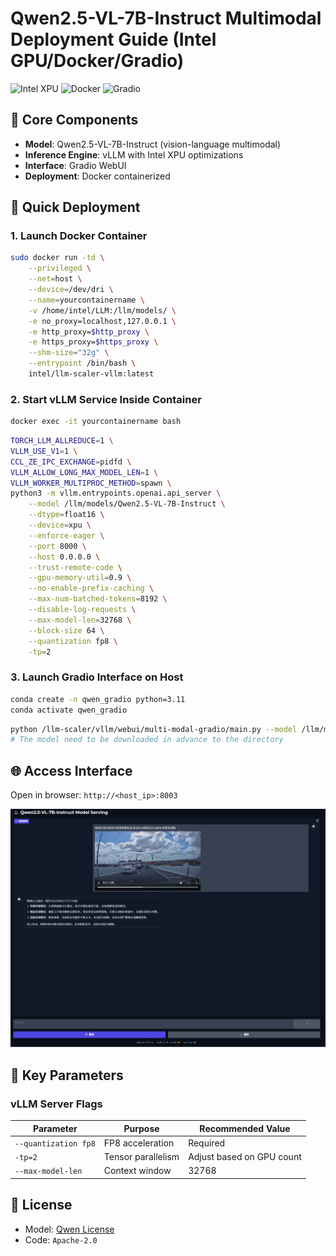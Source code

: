 # Qwen2.5-VL-7B-Instruct Multimodal Deployment Guide (Intel GPU/Docker/Gradio)

![Intel XPU](https://img.shields.io/badge/Accelerator-Intel%20GPU-green) 
![Docker](https://img.shields.io/badge/Container-Docker-2496ED)
![Gradio](https://img.shields.io/badge/GUI-Gradio-FF4B4B)

## 📌 Core Components

- **Model**: Qwen2.5-VL-7B-Instruct (vision-language multimodal)
- **Inference Engine**: vLLM with Intel XPU optimizations
- **Interface**: Gradio WebUI
- **Deployment**: Docker containerized


## 🚀 Quick Deployment

### 1. Launch Docker Container
```bash
sudo docker run -td \
    --privileged \
    --net=host \
    --device=/dev/dri \
    --name=yourcontainername \
    -v /home/intel/LLM:/llm/models/ \
    -e no_proxy=localhost,127.0.0.1 \
    -e http_proxy=$http_proxy \
    -e https_proxy=$https_proxy \
    --shm-size="32g" \
    --entrypoint /bin/bash \
    intel/llm-scaler-vllm:latest
```

### 2. Start vLLM Service Inside Container
```bash
docker exec -it yourcontainername bash
```
```bash
TORCH_LLM_ALLREDUCE=1 \
VLLM_USE_V1=1 \
CCL_ZE_IPC_EXCHANGE=pidfd \
VLLM_ALLOW_LONG_MAX_MODEL_LEN=1 \
VLLM_WORKER_MULTIPROC_METHOD=spawn \
python3 -m vllm.entrypoints.openai.api_server \
    --model /llm/models/Qwen2.5-VL-7B-Instruct \
    --dtype=float16 \
    --device=xpu \
    --enforce-eager \
    --port 8000 \
    --host 0.0.0.0 \
    --trust-remote-code \
    --gpu-memory-util=0.9 \
    --no-enable-prefix-caching \
    --max-num-batched-tokens=8192 \
    --disable-log-requests \
    --max-model-len=32768 \
    --block-size 64 \
    --quantization fp8 \
    -tp=2
```

### 3. Launch Gradio Interface on Host
```bash
conda create -n qwen_gradio python=3.11
conda activate qwen_gradio
```
```bash
python /llm-scaler/vllm/webui/multi-modal-gradio/main.py --model /llm/models/Qwen2.5-VL-7B-Instruct 
# The model need to be downloaded in advance to the directory
```

## 🌐 Access Interface
Open in browser: `http://<host_ip>:8003`

![alt text](pic/image.png)

## 🔧 Key Parameters

### vLLM Server Flags
| Parameter | Purpose | Recommended Value |
|-----------|---------|-------------------|
| `--quantization fp8` | FP8 acceleration | Required |
| `-tp=2` | Tensor parallelism | Adjust based on GPU count |
| `--max-model-len` | Context window | 32768 |


## 📜 License
- Model: [Qwen License](https://huggingface.co/Qwen/Qwen2.5-VL-7B-Instruct)
- Code: `Apache-2.0`
